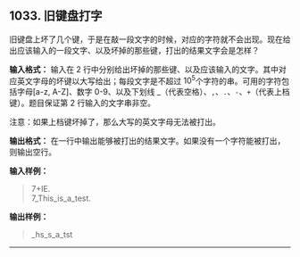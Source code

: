 ﻿## 1033. 旧键盘打字
旧键盘上坏了几个键，于是在敲一段文字的时候，对应的字符就不会出现。现在给出应该输入的一段文字、以及坏掉的那些键，打出的结果文字会是怎样？

**输入格式：**
输入在 2 行中分别给出坏掉的那些键、以及应该输入的文字。其中对应英文字母的坏键以大写给出；每段文字是不超过 $10​^5$个字符的串。可用的字符包括字母[a-z, A-Z]、数字 0-9、以及下划线 \_（代表空格）、`,`、`.`、`-`、`+`（代表上档键）。题目保证第 2 行输入的文字串非空。

注意：如果上档键坏掉了，那么大写的英文字母无法被打出。

**输出格式：**
在一行中输出能够被打出的结果文字。如果没有一个字符能被打出，则输出空行。

**输入样例：**
>7+IE.  
7_This_is_a_test.  

**输出样例：**
>_hs_s_a_tst  

---
```c

```